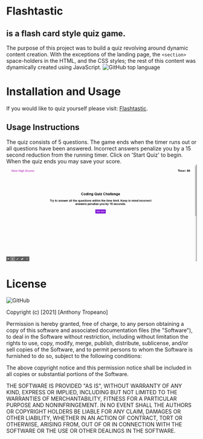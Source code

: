 # Flashtastic
## is a flash card style quiz game.
The purpose of this project was to build a quiz revolving around dynamic content creation. With the exceptions of the landing page, the  `<section>` space-holders in the HTML, and the CSS styles; the rest of this content was dynamically created using JavaScript.
![GitHub top language](https://img.shields.io/github/languages/top/iiTONELOC/Flashtastic?style=for-the-badge)
# Installation and Usage
If you would like to quiz yourself please visit:  [Flashtastic](https://iitoneloc.github.io/Flashtastic/).
## Usage Instructions
The quiz consists of 5 questions. The game ends when the timer runs out or all questions have been answered. Incorrect answers penalize you by a 15 second reduction from the running timer. Click on 'Start Quiz' to begin. When the quiz ends you may save your score. 
![Screenshot](https://github.com/iiTONELOC/Flashtastic/blob/main/assets/Images/screenshot.gif)
# License
![GitHub](https://img.shields.io/github/license/iiTONELOC/Flashtastic?style=for-the-badge)


Copyright (c) [2021] [Anthony Tropeano]

Permission is hereby granted, free of charge, to any person obtaining a copy
of this software and associated documentation files (the "Software"), to deal
in the Software without restriction, including without limitation the rights
to use, copy, modify, merge, publish, distribute, sublicense, and/or sell
copies of the Software, and to permit persons to whom the Software is
furnished to do so, subject to the following conditions:

The above copyright notice and this permission notice shall be included in all
copies or substantial portions of the Software.

THE SOFTWARE IS PROVIDED "AS IS", WITHOUT WARRANTY OF ANY KIND, EXPRESS OR
IMPLIED, INCLUDING BUT NOT LIMITED TO THE WARRANTIES OF MERCHANTABILITY,
FITNESS FOR A PARTICULAR PURPOSE AND NONINFRINGEMENT. IN NO EVENT SHALL THE
AUTHORS OR COPYRIGHT HOLDERS BE LIABLE FOR ANY CLAIM, DAMAGES OR OTHER
LIABILITY, WHETHER IN AN ACTION OF CONTRACT, TORT OR OTHERWISE, ARISING FROM,
OUT OF OR IN CONNECTION WITH THE SOFTWARE OR THE USE OR OTHER DEALINGS IN THE
SOFTWARE.